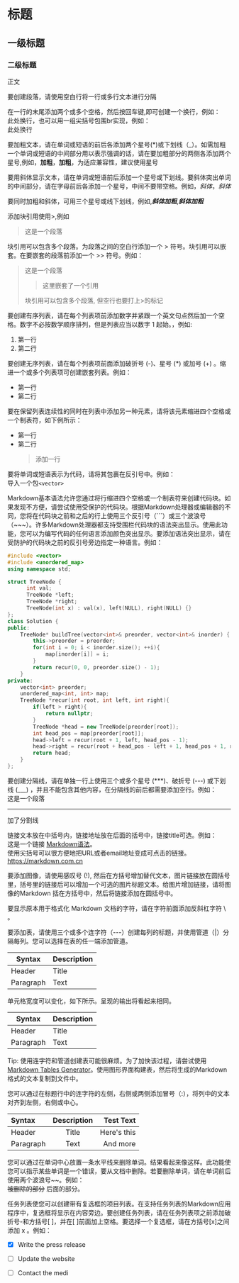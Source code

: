 # 标题
## 一级标题
### 二级标题
正文

要创建段落，请使用空白行将一行或多行文本进行分隔

在一行的末尾添加两个或多个空格，然后按回车键,即可创建一个换行，例如：  
此处换行，也可以用一组尖括号包围br实现，例如：<br>此处换行

要加粗文本，请在单词或短语的前后各添加两个星号(*)或下划线（_）。如需加粗一个单词或短语的中间部分用以表示强调的话，请在要加粗部分的两侧各添加两个星号,例如，**加粗**，__加粗__，为适应兼容性，建议使用星号

要用斜体显示文本，请在单词或短语前后添加一个星号或下划线。要斜体突出单词的中间部分，请在字母前后各添加一个星号，中间不要带空格。例如，*斜体*，_斜体_

要同时加粗和斜体，可用三个星号或线下划线，例如,***斜体加粗***,___斜体加粗___

添加块引用使用>,例如
>这是一个段落

块引用可以包含多个段落。为段落之间的空白行添加一个 > 符号。块引用可以嵌套。在要嵌套的段落前添加一个 >> 符号。例如：

>这是一个段落
>
>>这里嵌套了一个引用
>
>块引用可以包含多个段落, 但空行也要打上>的标记

要创建有序列表，请在每个列表项前添加数字并紧跟一个英文句点然后加一个空格。数字不必按数学顺序排列，但是列表应当以数字 1 起始。，例如:<br>
1. 第一行
2. 第二行

要创建无序列表，请在每个列表项前面添加破折号 (-)、星号 (*) 或加号 (+) 。缩进一个或多个列表项可创建嵌套列表。例如：<br>
- 第一行
- 第二行

要在保留列表连续性的同时在列表中添加另一种元素，请将该元素缩进四个空格或一个制表符，如下例所示：<br>
- 第一行
- 第二行
    >添加一行

要将单词或短语表示为代码，请将其包裹在反引号中。例如：<br>
导入一个包`<vector>`

Markdown基本语法允许您通过将行缩进四个空格或一个制表符来创建代码块。如果发现不方便，请尝试使用受保护的代码块。根据Markdown处理器或编辑器的不同，您将在代码块之前和之后的行上使用三个反引号（```）或三个波浪号（~~~）。许多Markdown处理器都支持受围栏代码块的语法突出显示。使用此功能，您可以为编写代码的任何语言添加颜色突出显示。要添加语法突出显示，请在受防护的代码块之前的反引号旁边指定一种语言。例如：

```C++
#include <vector>
#include <unordered_map>
using namespace std;

struct TreeNode {
      int val;
      TreeNode *left;
      TreeNode *right;
      TreeNode(int x) : val(x), left(NULL), right(NULL) {}
};
class Solution {
public:
    TreeNode* buildTree(vector<int>& preorder, vector<int>& inorder) {
        this->preorder = preorder;
        for(int i = 0; i < inorder.size(); ++i){
            map[inorder[i]] = i;
        }
        return recur(0, 0, preorder.size() - 1);
    }
private:
    vector<int> preorder;
    unordered_map<int, int> map;
    TreeNode *recur(int root, int left, int right){
        if(left > right){
            return nullptr;
        }
        TreeNode *head = new TreeNode(preorder[root]);
        int head_pos = map[preorder[root]];
        head->left = recur(root + 1, left, head_pos - 1);
        head->right = recur(root + head_pos - left + 1, head_pos + 1, right);
        return head;
    }
};
```

要创建分隔线，请在单独一行上使用三个或多个星号 (***)、破折号 (---) 或下划线 (___) ，并且不能包含其他内容，在分隔线的前后都需要添加空行。例如：<br>
这是一个段落

---

加了分割线

链接文本放在中括号内，链接地址放在后面的括号中，链接title可选。例如：<br>
这是一个链接 [Markdown语法](https://markdown.com.cn)。<br>
使用尖括号可以很方便地把URL或者email地址变成可点击的链接。
<https://markdown.com.cn>

要添加图像，请使用感叹号 (!), 然后在方括号增加替代文本，图片链接放在圆括号里，括号里的链接后可以增加一个可选的图片标题文本。给图片增加链接，请将图像的Markdown 括在方括号中，然后将链接添加在圆括号中。

要显示原本用于格式化 Markdown 文档的字符，请在字符前面添加反斜杠字符 \ 。

要添加表，请使用三个或多个连字符（---）创建每列的标题，并使用管道（|）分隔每列。您可以选择在表的任一端添加管道。

| Syntax      | Description |
| ----------- | ----------- |
| Header      | Title       |
| Paragraph   | Text        |

单元格宽度可以变化，如下所示。呈现的输出将看起来相同。

| Syntax | Description |
| --- | ----------- |
| Header | Title |
| Paragraph | Text |

Tip: 使用连字符和管道创建表可能很麻烦。为了加快该过程，请尝试使用[Markdown Tables Generator](https://www.tablesgenerator.com/markdown_tables)。使用图形界面构建表，然后将生成的Markdown格式的文本复制到文件中。

您可以通过在标题行中的连字符的左侧，右侧或两侧添加冒号（:），将列中的文本对齐到左侧，右侧或中心。

| Syntax      | Description | Test Text     |
| :---        |    :----:   |          ---: |
| Header      | Title       | Here's this   |
| Paragraph   | Text        | And more      |

您可以通过在单词中心放置一条水平线来删除单词。结果看起来像这样。此功能使您可以指示某些单词是一个错误，要从文档中删除。若要删除单词，请在单词前后使用两个波浪号~~。例如：<br>
~~被删除的部分~~ 后面的部分。

任务列表使您可以创建带有复选框的项目列表。在支持任务列表的Markdown应用程序中，复选框将显示在内容旁边。要创建任务列表，请在任务列表项之前添加破折号-和方括号[ ]，并在[ ]前面加上空格。要选择一个复选框，请在方括号[x]之间添加 x 。例如：<br>
- [x] Write the press release
- [ ] Update the website
- [ ] Contact the medi








